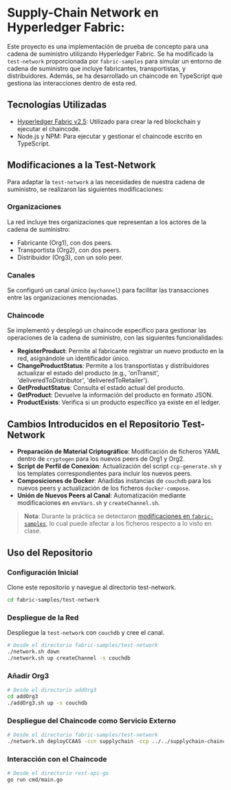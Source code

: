# Supply-Chain Network en Hyperledger Fabric:

Este proyecto es una implementación de prueba de concepto para una cadena de suministro utilizando Hyperledger Fabric. Se ha modificado la `test-network` proporcionada por `fabric-samples` para simular un entorno de cadena de suministro que incluye fabricantes, transportistas, y distribuidores. Además, se ha desarrollado un chaincode en TypeScript que gestiona las interacciones dentro de esta red.

## Tecnologías Utilizadas

- [Hyperledger Fabric v2.5](https://hyperledger-fabric.readthedocs.io/en/release-2.5/install.html): Utilizado para crear la red blockchain y ejecutar el chaincode.
- Node.js y NPM: Para ejecutar y gestionar el chaincode escrito en TypeScript.

## Modificaciones a la Test-Network

Para adaptar la `test-network` a las necesidades de nuestra cadena de suministro, se realizaron las siguientes modificaciones:

### Organizaciones

La red incluye tres organizaciones que representan a los actores de la cadena de suministro:
- Fabricante (Org1), con dos peers.
- Transportista (Org2), con dos peers.
- Distribuidor (Org3), con un solo peer.

### Canales

Se configuró un canal único (`mychannel`) para facilitar las transacciones entre las organizaciones mencionadas.

### Chaincode

Se implementó y desplegó un chaincode específico para gestionar las operaciones de la cadena de suministro, con las siguientes funcionalidades:

- **RegisterProduct**: Permite al fabricante registrar un nuevo producto en la red, asignándole un identificador único.
- **ChangeProductStatus**: Permite a los transportistas y distribuidores actualizar el estado del producto (e.g., 'onTransit', 'deliveredToDistributor', 'deliveredToRetailer').
- **GetProductStatus**: Consulta el estado actual del producto.
- **GetProduct**: Devuelve la información del producto en formato JSON.
- **ProductExists**: Verifica si un producto específico ya existe en el ledger.

## Cambios Introducidos en el Repositorio Test-Network

- **Preparación de Material Criptográfico**: Modificación de ficheros YAML dentro de `cryptogen` para los nuevos peers de Org1 y Org2.
- **Script de Perfil de Conexión**: Actualización del script `ccp-generate.sh` y los templates correspondientes para incluir los nuevos peers.
- **Composiciones de Docker**: Añadidas instancias de `couchdb` para los nuevos peers y actualización de los ficheros `docker-compose`.
- **Unión de Nuevos Peers al Canal**: Automatización mediante modificaciones en `envVars.sh` y `createChannel.sh`.

> **Nota**: Durante la práctica se detectaron [modificaciones en `fabric-samples`](https://github.com/hyperledger/fabric-samples/commit/ebbc41993350f8a98442d16fe39a70fdbd73a07d), lo cual puede afectar a los ficheros respecto a lo visto en clase.

## Uso del Repositorio

### Configuración Inicial

Clone este repositorio y navegue al directorio test-network.

```bash
cd fabric-samples/test-network
```

### Despliegue de la Red

Despliegue la `test-network` con `couchdb` y cree el canal.

```bash
# Desde el directorio fabric-samples/test-network
./network.sh down
./network.sh up createChannel -s couchdb
```

### Añadir Org3

```bash
# Desde el directorio addOrg3
cd addOrg3
./addOrg3.sh up -s couchdb
```

### Despliegue del Chaincode como Servicio Externo

```bash
# Desde el directorio fabric-samples/test-network
./network.sh deployCCAAS -ccn supplychain -ccp ../../supplychain-chaincode-typescript -ccl typescript -ccep "OR('Org1MSP.peer','Org2MSP.peer','Org3MSP.peer')"
```

### Interacción con el Chaincode

```bash
# Desde el directorio rest-api-go
go run cmd/main.go
```
